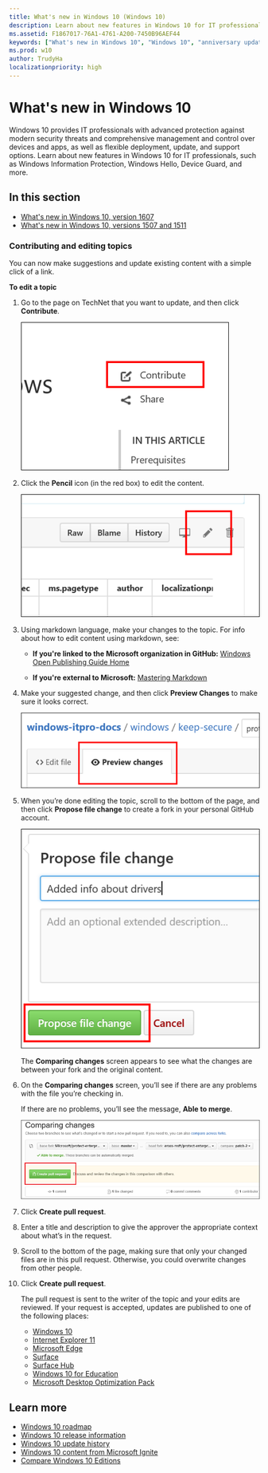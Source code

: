 ```yaml
---
title: What's new in Windows 10 (Windows 10)
description: Learn about new features in Windows 10 for IT professionals, such as Enterprise Data Protection, Microsoft Passport, Device Guard, and more.
ms.assetid: F1867017-76A1-4761-A200-7450B96AEF44
keywords: ["What's new in Windows 10", "Windows 10", "anniversary update", "contribute", "edit topic"]
ms.prod: w10
author: TrudyHa
localizationpriority: high
---
```


# What's new in Windows 10


Windows 10 provides IT professionals with advanced protection against modern security threats and comprehensive management and control over devices and apps, as well as flexible deployment, update, and support options. Learn about new features in Windows 10 for IT professionals, such as Windows Information Protection, Windows Hello, Device Guard, and more. 

## In this section

- [What's new in Windows 10, version 1607](whats-new-windows-10-version-1607.md)
- [What's new in Windows 10, versions 1507 and 1511](whats-new-windows-10-version-1507-and-1511.md)

### Contributing and editing topics

You can now make suggestions and update existing content with a simple click of a link.

**To edit a topic**

1.	Go to the page on TechNet that you want to update, and then click **Contribute**.

       ![GitHub Web, showing the Contribute link](images/contribute-link.png)

2.	Click the **Pencil** icon (in the red box) to edit the content.

       ![GitHub Web, showing the Pencil icon in the red box](images/pencil-icon.png)

3.	Using markdown language, make your changes to the topic. For info about how to edit content using markdown, see:
    - **If you're linked to the Microsoft organization in GitHub:** [Windows Open Publishing Guide Home](http://aka.ms/windows-op-guide)
    
    - **If you're external to Microsoft:** [Mastering Markdown](https://guides.github.com/features/mastering-markdown/) 

4.	Make your suggested change, and then click **Preview Changes** to make sure it looks correct.

       ![GitHub Web, showing the Preview Changes tab](images/preview-changes.png)

5. When you’re done editing the topic, scroll to the bottom of the page, and then click **Propose file change** to create a fork in your personal GitHub account.

    ![GitHub Web, showing the Propose file change button](images/propose-file-change.png)

    The **Comparing changes** screen appears to see what the changes are between your fork and the original content.

6.	On the **Comparing changes** screen, you’ll see if there are any problems with the file you’re checking in.

    If there are no problems, you’ll see the message, **Able to merge**.

    ![GitHub Web, showing the Comparing changes screen](images/compare-changes.png)

7.	Click **Create pull request**.

8.	Enter a title and description to give the approver the appropriate context about what’s in the request.

9.	Scroll to the bottom of the page, making sure that only your changed files are in this pull request. Otherwise, you could overwrite changes from other people.

10.	Click **Create pull request**.

    The pull request is sent to the writer of the topic and your edits are reviewed. If your request is accepted, updates are published to one of the following places:

    - [Windows 10](https://technet.microsoft.com/itpro/windows)
    - [Internet Explorer 11](https://technet.microsoft.com/itpro/internet-explorer)
    - [Microsoft Edge](https://technet.microsoft.com/itpro/microsoft-edge)
    - [Surface](https://technet.microsoft.com/itpro/surface)
    - [Surface Hub](https://technet.microsoft.com/itpro/surface-hub)
    - [Windows 10 for Education](https://technet.microsoft.com/edu/windows)
    - [Microsoft Desktop Optimization Pack](https://technet.microsoft.com/itpro/mdop)

## Learn more

- [Windows 10 roadmap](https://www.microsoft.com/en-us/WindowsForBusiness/windows-roadmap)
- [Windows 10 release information](https://technet.microsoft.com/en-us/windows/release-info)
- [Windows 10 update history](https://support.microsoft.com/en-us/help/12387/windows-10-update-history)
- [Windows 10 content from Microsoft Ignite](https://go.microsoft.com/fwlink/p/?LinkId=613210)
- [Compare Windows 10 Editions](https://go.microsoft.com/fwlink/p/?LinkId=690485)



 

 





